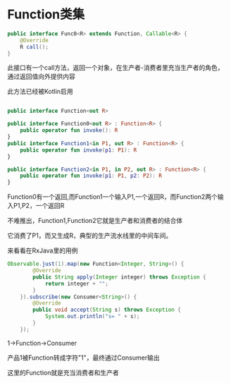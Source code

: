 # Function类集

```java
public interface Func0<R> extends Function, Callable<R> {
    @Override
    R call();
}
```

此接口有一个call方法，返回一个对象，在生产者-消费者里充当生产者的角色，通过返回值向外提供内容

此方法已经被Kotlin启用

```kotlin

public interface Function<out R>

public interface Function0<out R> : Function<R> {
    public operator fun invoke(): R
}
public interface Function1<in P1, out R> : Function<R> {
    public operator fun invoke(p1: P1): R
}

public interface Function2<in P1, in P2, out R> : Function<R> {
    public operator fun invoke(p1: P1, p2: P2): R
}
```
Function0有一个返回,而Function1一个输入P1,一个返回R，而Function2两个输入P1,P2，一个返回R

不难推出，Function1,Function2它就是生产者和消费者的结合体

它消费了P1，而又生成R，典型的生产流水线里的中间车间。

来看看在RxJava里的用例


```java
Observable.just(1).map(new Function<Integer, String>() {
        @Override
        public String apply(Integer integer) throws Exception {
            return integer + "";
        }
    }).subscribe(new Consumer<String>() {
        @Override
        public void accept(String s) throws Exception {
            System.out.println("s= " + s);
        }
    });

```

1->Function->Consumer

产品1被Function转成字符"1"，最终通过Consumer输出

这里的Function就是充当消费者和生产者


